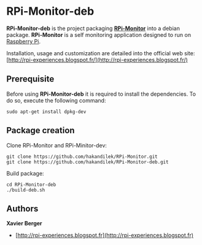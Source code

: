 # RPi-Monitor-deb

**RPi-Monitor-deb** is the project packaging [**RPi-Monitor**](https://github.com/XavierBerger/RPi-Monitor) into a debian package. **RPi-Monitor** is a self monitoring application designed to run on [Raspberry Pi](http://www.raspberrypi.org/).

Installation, usage and customization are detailed into the official web site: [http://rpi-experiences.blogspot.fr/](http://rpi-experiences.blogspot.fr/)


## Prerequisite

Before using **RPi-Monitor-deb** it is required to install the dependencies. To do so, execute the following command:

    sudo apt-get install dpkg-dev 

## Package creation

Clone RPi-Monitor and RPi-Minitor-dev:

    git clone https://github.com/hakandilek/RPi-Monitor.git
    git clone https://github.com/hakandilek/RPi-Monitor-deb.git

Build package:

    cd RPi-Monitor-deb
    ./build-deb.sh
    
## Authors

**Xavier Berger**

+ [http://rpi-experiences.blogspot.fr](http://rpi-experiences.blogspot.fr)
